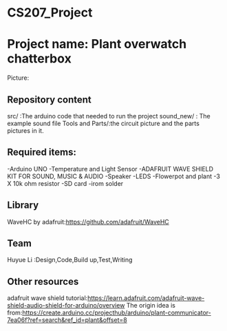 # CS207_Project
Project name: Plant overwatch chatterbox
=======

Picture:

Repository content
----
src/ :The arduino code that needed to run the project
sound_new/ : The example sound file
Tools and Parts/:the circuit picture and the parts pictures in it.

Required items:
----
-Arduino UNO
-Temperature and Light Sensor
-ADAFRUIT WAVE SHIELD KIT FOR SOUND, MUSIC & AUDIO 
-Speaker
-LEDS
-Flowerpot and plant
-3 X 10k ohm resistor
-SD card
-irom solder

Library
-----
WaveHC by adafruit:https://github.com/adafruit/WaveHC

Team
----
Huyue Li :Design,Code,Build up,Test,Writing


Other resources
----
adafruit wave shield tutorial:https://learn.adafruit.com/adafruit-wave-shield-audio-shield-for-arduino/overview
The origin idea is from:https://create.arduino.cc/projecthub/arduino/plant-communicator-7ea06f?ref=search&ref_id=plant&offset=8
